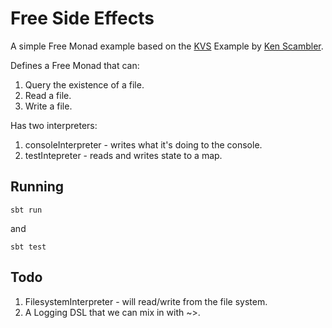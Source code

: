 # Free Side Effects #

A simple Free Monad example based on the [KVS](https://git.io/vrGIs) Example by [Ken Scambler](https://twitter.com/KenScambler).

Defines a Free Monad that can:

1. Query the existence of a file.
1. Read a file.
1. Write a file.

Has two interpreters:

1. consoleInterpreter - writes what it's doing to the console.
1. testIntepreter - reads and writes state to a map.

## Running ##

```
sbt run
```

and

```
sbt test
```

## Todo ##
1. FilesystemInterpreter - will read/write from the file system.
1. A Logging DSL that we can mix in with ~>.


